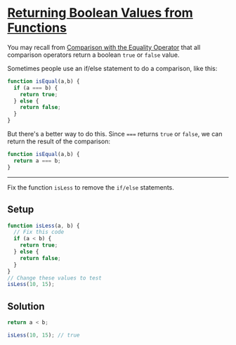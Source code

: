 # [Returning Boolean Values from Functions](https://learn.freecodecamp.org/javascript-algorithms-and-data-structures/basic-javascript/returning-boolean-values-from-functions)

You may recall from [Comparison with the Equality Operator](https://learn.freecodecamp.org/waypoint-comparison-with-the-equality-operator) that all comparison operators return a boolean `true` or `false` value.

Sometimes people use an if/else statement to do a comparison, like this:

```js
function isEqual(a,b) {
  if (a === b) {
    return true;
  } else {
    return false;
  }
}
```

But there's a better way to do this. Since `===` returns `true` or `false`, we can return the result of the comparison:

```js
function isEqual(a,b) {
  return a === b;
}
```

---

Fix the function `isLess` to remove the `if/else` statements.

## Setup

```js
function isLess(a, b) {
  // Fix this code
  if (a < b) {
    return true;
  } else {
    return false;
  }
}
// Change these values to test
isLess(10, 15);
```

## Solution

```js
return a < b;

isLess(10, 15); // true
```